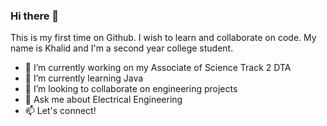 ### Hi there 👋

This is my first time on Github. I wish to learn and collaborate on code. My name is Khalid and I'm a second year college student. 


- 🔭 I’m currently working on my Associate of Science Track 2 DTA
- 🌱 I’m currently learning Java
- 👯 I’m looking to collaborate on engineering projects
- 💬 Ask me about Electrical Engineering
- 📫 Let's connect!
